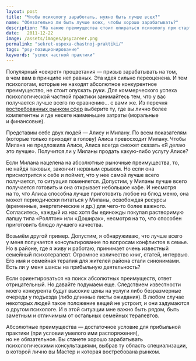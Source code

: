 ```yaml
---
layout: post
title: "Чтобы психологу заработать, нужно быть лучше всех?"
name: "Обязательно ли быть лучше всех, чтобы хорошо зарабатывать?"
description: "На какие преимущества стоит опираться психологу при старте психологической практики"
date:   2011-12-22			 
image: /assets/images/psycareer.png
permalink: "sekret-uspexa-chastnoj-praktiki/"
tags: "psy-позиционирование"
keywords: "успех частной практики"
---
```



<p>Популярный «секрет» процветания&nbsp;— призыв зарабатывать на&nbsp;том, в&nbsp;чем вам в&nbsp;принципе нет равных. Эта идея сильно переоценена. И&nbsp;тем психологам, которые не&nbsp;находят абсолютное конкурентное преимущество, не&nbsp;стоит опускать руки. Для коммерческого успеха психологической частной практики занимайтесь тем, что у&nbsp;вас получается лучше всего по&nbsp;сравнению... с&nbsp;вами&nbsp;же. Из&nbsp;перечня<a href="/sfery-specializacii-psixologa/"> востребованных рынком сфер</a> выберите&nbsp;ту, где вы&nbsp;лично более компетентны и&nbsp;где несете наименьшие затраты (моральные и&nbsp;финансовые).</p>
<p>Представим себе двух людей&nbsp;— Алису и&nbsp;Милану. По&nbsp;всем показателям (которые только приходят в&nbsp;голову) Алиса превосходит Милану. Чтобы Милана не&nbsp;предложила Алисе, Алиса всегда сможет сказать «Я&nbsp;делаю это лучше». Получится&nbsp;ли у&nbsp;Миланы продать какую-либо услугу Алисе?</p>
<p>Если Милана нацелена на&nbsp;абсолютные рыночные преимущества, то, не&nbsp;найдя таковых, закончит нервным срывом. Но&nbsp;если она присмотрится к&nbsp;себе и&nbsp;поймет, что у&nbsp;нее самой лучше всего получается, то&nbsp;ситуация поменяется. Допустим, у&nbsp;Миланы лучше всего получается готовить и&nbsp;она открывает небольшое кафе. И&nbsp;несмотря на&nbsp;то, что Алиса способна лучше приготовить любое из&nbsp;блюд меню, она может периодически питаться у&nbsp;Миланы, освобождая ресурсы (временные, энергетические и&nbsp;др.) для чего-то более важного. Согласитесь, каждый из&nbsp;нас хотя&nbsp;бы единожды покупал растворимую лапшу типа «Роллтон» или «Доширак», несмотря на&nbsp;то, что способен приготовить блюдо лучшего качества.</p>
<p>Возьмём другой пример. Допустим, я&nbsp;обнаруживаю, что лучше всего у&nbsp;меня получается консультирование по&nbsp;вопросам конфликтов в&nbsp;семье. Но&nbsp;в&nbsp;районе, где я&nbsp;живу и&nbsp;работаю, принимает очень известный семейный психотерапевт. Огромное количество книг, статей, интервью. Его имя и&nbsp;семейная терапия для жителей района стали синонимами. Есть&nbsp;ли у&nbsp;меня шансы на&nbsp;прибыльную деятельность?</p>
<p>Если ориентироваться на&nbsp;поиск абсолютных преимуществ, ответ отрицательный. Но&nbsp;давайте подумаем еще. Следствием известности моего конкурента будут высокие цены на&nbsp;услуги либо безразмерные очереди у&nbsp;подъезда (либо длинные листы ожидания). В&nbsp;любом случае некоторых людей такое положение вещей не&nbsp;устроит, и&nbsp;они задумаются о&nbsp;другом психологе. И&nbsp;в&nbsp;этой ситуации мне важно быть рядом, быть заметным и&nbsp;отличимым от&nbsp;остальных семейных терапевтов.</p>
<p>Абсолютные преимущества&nbsp;— достаточное условие для прибыльной практики (при условии умелого ими распоряжения), но&nbsp;не&nbsp;обязательное. Вы&nbsp;станете хорошо зарабатывать психологическими консультациями, выбрав ту&nbsp;область специализации, в&nbsp;которой лично вы&nbsp;Мастер и&nbsp;которая востребована рынком.</p>
